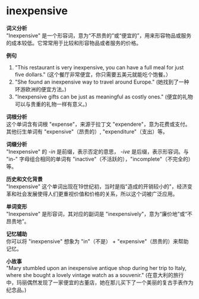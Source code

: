 # inexpensive

**词义分析**  
"Inexpensive" 是一个形容词，意为“不昂贵的”或“便宜的”，用来形容物品或服务的成本较低。它常常用于比较和形容物品或者服务的价格。

  

**例句**

  

1.  "This restaurant is very inexpensive, you can have a full meal for just five dollars." (这个餐厅非常便宜，你只需要五美元就能吃个饱餐。）
2.  "She found an inexpensive way to travel around Europe." (她找到了一种环游欧洲的便宜方法。)
3.  "Inexpensive gifts can be just as meaningful as costly ones." (便宜的礼物可以与贵重的礼物一样有意义。)

  

**词根分析**  
这个单词含有词根 "expense"，来源于拉丁文 "expendere"，意为花费或支付。 其他衍生单词有 "expensive"（昂贵的）, "expenditure"（支出）等。

  

**词缀分析**  
"Inexpensive" 的 _\-in_ 是前缀，表示否定的意思， _\-ive_ 是后缀，表示形容词。与 "in-" 字母组合相同的单词有 "inactive"（不活跃的），"incomplete"（不完全的）等。

  

**历史和文化背景**  
"Inexpensive" 这个单词出现在19世纪初，当时是指"造成的开销较小的"，经济变革和社会发展使得人们更重视价值和价格的关系，所以这个词被广泛应用。

  

**单词变形**  
"Inexpensive" 是形容词，其对应的副词是 "inexpensively"，意为“廉价地”或“不昂贵地”。

  

**记忆辅助**  
你可以将 "inexpensive" 想象为 "in"（不是） + "expensive"（昂贵的）来帮助记忆。

  

**小故事**  
"Mary stumbled upon an inexpensive antique shop during her trip to Italy, where she bought a lovely vintage watch as a souvenir." (在意大利的旅行中，玛丽偶然发现了一家便宜的古董店，她在那儿买下了一个美丽的复古手表作为纪念品。)
